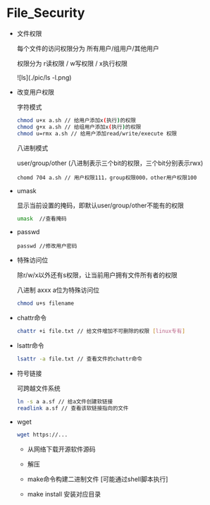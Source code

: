 # File_Security

* 文件权限

  每个文件的访问权限分为 所有用户/组用户/其他用户

  权限分为 r读权限 / w写权限 / x执行权限

  ![ls](./pic/ls -l.png)

* 改变用户权限

  字符模式

  ```bash
  chmod u+x a.sh // 给用户添加x(执行)的权限
  chmod g+x a.sh // 给组用户添加x(执行)的权限
  chmod u=rmx a.sh // 给用户添加read/write/execute 权限
  ```

  八进制模式

  user/group/other (八进制表示三个bit的权限，三个bit分别表示rwx)

  ```shell
  chomd 704 a.sh // 用户权限111，group权限000，other用户权限100
  ```

* umask

  显示当前设置的掩码，即默认user/group/other不能有的权限

  ```bash
  umask  //查看掩码
  ```

* passwd

  ```
  passwd //修改用户密码
  ```

* 特殊访问位

  除r/w/x以外还有s权限，让当前用户拥有文件所有者的权限

  八进制 axxx a位为特殊访问位 

  ```bash
  chmod u+s filename
  ```

* chattr命令

  ```bash
  chattr +i file.txt // 给文件增加不可删除的权限 [linux专有]
  ```

* lsattr命令

  ```bash
  lsattr -a file.txt // 查看文件的chattr命令
  ```

* 符号链接

  可跨越文件系统

  ```bash
  ln -s a a.sf // 给a文件创建软链接
  readlink a.sf // 查看该软链接指向的文件
  ```

* wget

  ```bash
  wget https://...
  ```

  * 从网络下载开源软件源码

  * 解压
  * make命令构建二进制文件 [可能通过shell脚本执行]
  * make install 安装对应目录

